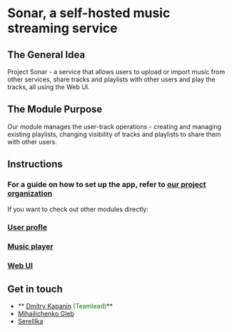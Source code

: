 # Sonar, a self-hosted music streaming service

## The General Idea
Project Sonar - a service that allows users to upload or import music from other services, share tracks and playlists with other users and play the tracks, all using the Web UI.

## The Module Purpose
Our module manages the user-track operations - creating and managing existing playlists, changing visibility of tracks and playlists to share them with other users.

## Instructions

### For a guide on how to set up the app, refer to [our project organization](https://github.com/SonarMusic)

If you want to check out other modules directly:

### [User profle](https://github.com/SonarMusic/Sonar.UserProfile)

### [Music player](https://github.com/SonarMusic/Sonar.Player)

### [Web UI](https://github.com/SonarMusic/Sonar.WebUI)


## Get in touch

* ** [Dmitry Kapanin](https://github.com/ClwnYeti) <span style="color:green">(Teamlead)</span>**
* [Mihailichenko Gleb](https://github.com/vaner29)
* [Serelllka](https://github.com/Serelllka)
